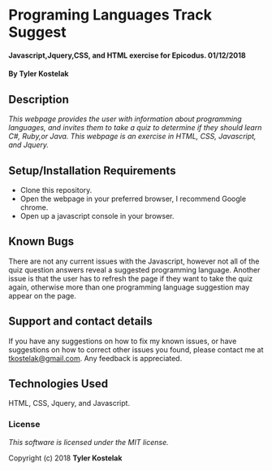 # Programing Languages Track Suggest

#### Javascript,Jquery,CSS, and HTML exercise for Epicodus. 01/12/2018

#### By **Tyler Kostelak**

## Description

_This webpage provides the user with information about programming languages, and invites them to take a quiz to determine if they should learn C#, Ruby,or Java. This webpage is an exercise in HTML, CSS, Javascript, and Jquery._

## Setup/Installation Requirements

* Clone this repository.
* Open the webpage in your preferred browser, I recommend Google chrome.
* Open up a javascript console in your browser.

## Known Bugs

There are not any current issues with the Javascript, however not all of the quiz question answers reveal a suggested programming language. Another issue is that the user has to refresh the page if they want to take the quiz again, otherwise more than one programming language suggestion may appear on the page.

## Support and contact details

If you have any suggestions on how to fix my known issues, or have suggestions on how to correct other issues you found, please contact me at tkostelak@gmail.com. Any feedback is appreciated.

## Technologies Used

HTML, CSS, Jquery, and Javascript.

### License

*This software is licensed under the MIT license.*

Copyright (c) 2018 **Tyler Kostelak**
